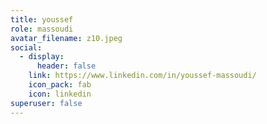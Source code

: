 ```yaml
---
title: youssef
role: massoudi
avatar_filename: z10.jpeg
social:
  - display:
      header: false
    link: https://www.linkedin.com/in/youssef-massoudi/
    icon_pack: fab
    icon: linkedin
superuser: false
---
```

